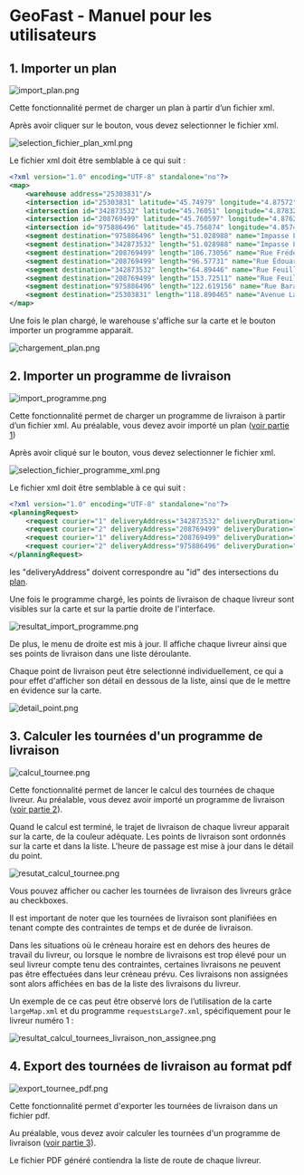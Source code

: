 # GeoFast - Manuel pour les utilisateurs

## <a id="partie1"/>1. Importer un plan

![import_plan.png](ressource/import_plan.png)

Cette fonctionnalité permet de charger un plan à partir d’un fichier xml.

Après avoir cliquer sur le bouton, vous devez selectionner le fichier xml.

![selection_fichier_plan_xml.png](ressource/selection_fichier_plan_xml.png)

Le fichier xml doit être semblable à ce qui suit : <a id="xmlplan"></a>

```xml
<?xml version="1.0" encoding="UTF-8" standalone="no"?>
<map>
    <warehouse address="25303831"/>
    <intersection id="25303831" latitude="45.74979" longitude="4.87572"/>
    <intersection id="342873532" latitude="45.76051" longitude="4.8783274"/>
    <intersection id="208769499" latitude="45.760597" longitude="4.87622"/>
    <intersection id="975886496" latitude="45.756874" longitude="4.8574047"/>
    <segment destination="975886496" length="51.028988" name="Impasse Lafontaine" origin="342873532"/>
    <segment destination="342873532" length="51.028988" name="Impasse Lafontaine" origin="975886496"/>
    <segment destination="208769499" length="106.73056" name="Rue Frédéric Passy" origin="208769499"/>
    <segment destination="208769499" length="96.57731" name="Rue Édouard Aynard" origin="975886496"/>
    <segment destination="342873532" length="64.89446" name="Rue Feuillat" origin="25303831"/>
    <segment destination="208769499" length="153.72511" name="Rue Feuillat" origin="25303831"/>
    <segment destination="975886496" length="122.619156" name="Rue Bara" origin="25303831"/>
    <segment destination="25303831" length="118.890465" name="Avenue Lacassagne" origin="975886496"/>
</map>
```

Une fois le plan chargé, le warehouse s'affiche sur la carte et le bouton importer un programme apparait.

![chargement_plan.png](ressource/chargement_plan.png)

## <a id="partie2"/>2. Importer un programme de livraison

![import_programme.png](ressource/import_programme.png)

Cette fonctionnalité permet de charger un programme de livraison à partir d’un fichier xml.
Au préalable, vous devez avoir importé un plan ([voir partie 1](#xmlplan))

Après avoir cliqué sur le bouton, vous devez selectionner le fichier xml.

![selection_fichier_programme_xml.png](ressource/selection_fichier_programme_xml.png)

Le fichier xml doit être semblable à ce qui suit :

```xml
<?xml version="1.0" encoding="UTF-8" standalone="no"?>
<planningRequest>
    <request courier="1" deliveryAddress="342873532" deliveryDuration="600" deliveryTime="9"/>
    <request courier="2" deliveryAddress="208769499" deliveryDuration="480" deliveryTime="9"/>
    <request courier="1" deliveryAddress="208769499" deliveryDuration="600" deliveryTime="8"/>
    <request courier="2" deliveryAddress="975886496" deliveryDuration="480" deliveryTime="10"/>
</planningRequest>
```

les "deliveryAddress" doivent correspondre au "id" des intersections du [plan](#xmlplan).

Une fois le programme chargé, les points de livraison de chaque livreur sont visibles sur la carte et sur la partie
droite de l'interface.

![resultat_import_programme.png](ressource/resultat_import_programme.png)

De plus, le menu de droite est mis à jour. Il affiche chaque livreur ainsi que ses points de livraison
dans une liste déroulante.

Chaque point de livraison peut être selectionné individuellement, ce qui a pour effet d'afficher son détail en dessous
de la liste, ainsi que de le mettre en évidence sur la carte.

![detail_point.png](ressource/detail_point.png)

## <a id="partie3"/>3. Calculer les tournées d'un programme de livraison

![calcul_tournee.png](ressource/calcul_tournee.png)

Cette fonctionnalité permet de lancer le calcul des tournées de chaque livreur.
Au préalable, vous devez avoir importé un programme de livraison ([voir partie 2](#partie2)).

Quand le calcul est terminé, le trajet de livraison de chaque livreur apparait sur la carte, de la couleur adéquate.
Les points de livraison sont ordonnés sur la carte et dans la liste. L'heure de passage est mise à jour dans le détail
du point.

![resutat_calcul_tournee.png](ressource/resutat_calcul_tournee.png)

Vous pouvez afficher ou cacher les tournées de livraison des livreurs grâce au checkboxes.

Il est important de noter que les tournées de livraison sont planifiées en tenant compte des contraintes de temps et de
durée de livraison.

Dans les situations où le créneau horaire est en dehors des heures de travail du livreur, ou lorsque le nombre de
livraisons est trop élevé pour un seul livreur compte tenu des contraintes, certaines livraisons ne peuvent pas être
effectuées dans leur créneau prévu. Ces livraisons non assignées sont alors affichées en bas de la liste des livraisons
du livreur.

Un exemple de ce cas peut être observé lors de l’utilisation de la carte `largeMap.xml` et du programme
`requestsLarge7.xml`, spécifiquement pour le livreur numéro 1 :

![resultat_calcul_tournees_livraison_non_assignee.png](ressource/resultat_calcul_tournees_livraison_non_assignee.png)

## <a id="partie4"/>4. Export des tournées de livraison au format pdf

![export_tournee_pdf.png](ressource/export_tournee_pdf.png)

Cette fonctionnalité permet d'exporter les tournées de livraison dans un fichier pdf.

Au préalable, vous devez avoir calculer les tournées d'un programme de livraison ([voir partie 3](#partie3)).

Le fichier PDF généré contiendra la liste de route de chaque livreur.

